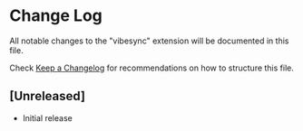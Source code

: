 # Change Log

All notable changes to the "vibesync" extension will be documented in this file.

Check [Keep a Changelog](http://keepachangelog.com/) for recommendations on how to structure this file.

## [Unreleased]

- Initial release